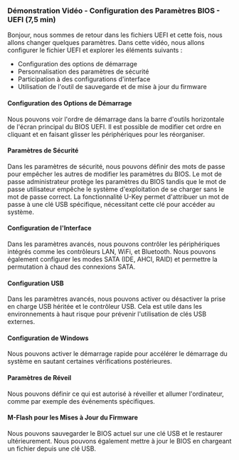 ### Démonstration Vidéo - Configuration des Paramètres BIOS - UEFI (7,5 min)

Bonjour, nous sommes de retour dans les fichiers UEFI et cette fois, nous allons changer quelques paramètres. Dans cette vidéo, nous allons configurer le fichier UEFI et explorer les éléments suivants :
- Configuration des options de démarrage
- Personnalisation des paramètres de sécurité
- Participation à des configurations d'interface
- Utilisation de l'outil de sauvegarde et de mise à jour du firmware

#### Configuration des Options de Démarrage
Nous pouvons voir l'ordre de démarrage dans la barre d'outils horizontale de l'écran principal du BIOS UEFI. Il est possible de modifier cet ordre en cliquant et en faisant glisser les périphériques pour les réorganiser.

#### Paramètres de Sécurité
Dans les paramètres de sécurité, nous pouvons définir des mots de passe pour empêcher les autres de modifier les paramètres du BIOS. Le mot de passe administrateur protège les paramètres du BIOS tandis que le mot de passe utilisateur empêche le système d'exploitation de se charger sans le mot de passe correct. La fonctionnalité U-Key permet d'attribuer un mot de passe à une clé USB spécifique, nécessitant cette clé pour accéder au système.

#### Configuration de l'Interface
Dans les paramètres avancés, nous pouvons contrôler les périphériques intégrés comme les contrôleurs LAN, WiFi, et Bluetooth. Nous pouvons également configurer les modes SATA (IDE, AHCI, RAID) et permettre la permutation à chaud des connexions SATA.

#### Configuration USB
Dans les paramètres avancés, nous pouvons activer ou désactiver la prise en charge USB héritée et le contrôleur USB. Cela est utile dans les environnements à haut risque pour prévenir l'utilisation de clés USB externes.

#### Configuration de Windows
Nous pouvons activer le démarrage rapide pour accélérer le démarrage du système en sautant certaines vérifications postérieures.

#### Paramètres de Réveil
Nous pouvons définir ce qui est autorisé à réveiller et allumer l'ordinateur, comme par exemple des événements spécifiques.

#### M-Flash pour les Mises à Jour du Firmware
Nous pouvons sauvegarder le BIOS actuel sur une clé USB et le restaurer ultérieurement. Nous pouvons également mettre à jour le BIOS en chargeant un fichier depuis une clé USB.
